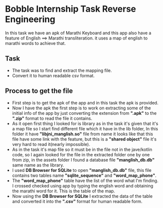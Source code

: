 # Bobble Internship Task Reverse Engineering
In this task we have an apk of Marathi Keyboard and this app also have a feature of English ==> Marathi transliteration.
it uses a map of english to marathi words to achieve that. 

## Task
- The task was to find and extract the mapping file. 
- Convert it to human readable csv format.

## Process to get the file
- First step is to get the apk of the app and in this task the apk is provided.
- Now I have the apk the first step is to work on extracting some of the initial info of the app by just converting the extension from <b>".apk"</b> to the <b>".zip"</b> format to read the file it contains.
- As it open first thing I looked for is library as in the task it's given that it's a map file so I start find different file which it have in the lib folder, In this folder it have <b>"libjni_manglish.so"</b> file from name it looks like that this file have some link with the feature, but this is a <b>"shared object"</b> file it's very hard to read it(nearly impossible). 
- As in the task it's map file so it must be in the file not in the jave/kotlin code, so I again looked for the file in the extracted folder one by one from zip, in the assets folder I found a database file <b>"manglish_db.db"</b> same name as the library.
- I used <b>DB Browser for SQLite</b> to open <b>"manglish_db.db"</b> file, this file contains two tables name <b>"sqlite_sequence"</b> and <b>"word_map_phone"</b>.
- The <b>"word_map_phone"</b> table have the list of the word what I'm finding. I crossed checked using app by typing the english word and obtaining the marathi word for it. This is the table of the map.
- Now using the <b>DB Browser for SQLite</b> I extracted the data of the table and converted it into the <b>".csv"</b> format for human readable form.
